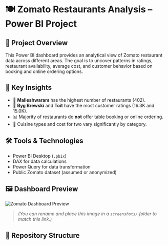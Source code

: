 # 🍽️ Zomato Restaurants Analysis – Power BI Project

## 📌 Project Overview
This Power BI dashboard provides an analytical view of Zomato restaurant data across different areas. The goal is to uncover patterns in ratings, restaurant availability, average cost, and customer behavior based on booking and online ordering options.

## 🎯 Key Insights
- 📍 **Malleshwaram** has the highest number of restaurants (402).
- 🌟 **Byg Brewski** and **Toit** have the most customer ratings (16.3K and 15.0K).
- 📊 Majority of restaurants do **not** offer table booking or online ordering.
- 💸 Cuisine types and cost for two vary significantly by category.

## 🛠 Tools & Technologies
- Power BI Desktop (`.pbix`)
- DAX for data calculations
- Power Query for data transformation
- Public Zomato dataset (assumed or anonymized)

## 🖼 Dashboard Preview
![Zomato Dashboard Preview](screenshots/zomato_dashboard.png)

> *(You can rename and place this image in a `screenshots/` folder to match this link.)*

## 📁 Repository Structure

